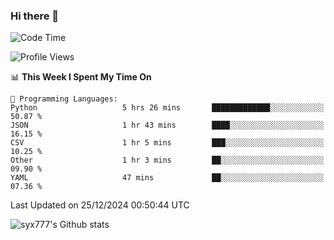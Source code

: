 ### Hi there 👋

<!--
**syx777/syx777** is a ✨ _special_ ✨ repository because its `README.md` (this file) appears on your GitHub profile.

Here are some ideas to get you started:

- 🔭 I’m currently working on ...
- 🌱 I’m currently learning ...
- 👯 I’m looking to collaborate on ...
- 🤔 I’m looking for help with ...
- 💬 Ask me about ...
- 📫 How to reach me: ...
- 😄 Pronouns: ...
- ⚡ Fun fact: ...
-->
<!--START_SECTION:waka-->
![Code Time](http://img.shields.io/badge/Code%20Time-311%20hrs%2049%20mins-blue)

![Profile Views](http://img.shields.io/badge/Profile%20Views-0-blue)

📊 **This Week I Spent My Time On** 

```text
💬 Programming Languages: 
Python                   5 hrs 26 mins       █████████████░░░░░░░░░░░░   50.87 % 
JSON                     1 hr 43 mins        ████░░░░░░░░░░░░░░░░░░░░░   16.15 % 
CSV                      1 hr 5 mins         ███░░░░░░░░░░░░░░░░░░░░░░   10.25 % 
Other                    1 hr 3 mins         ██░░░░░░░░░░░░░░░░░░░░░░░   09.90 % 
YAML                     47 mins             ██░░░░░░░░░░░░░░░░░░░░░░░   07.36 % 
```


 Last Updated on 25/12/2024 00:50:44 UTC
<!--END_SECTION:waka-->

![syx777's Github stats](https://github-readme-stats-syx777.vercel.app/api?username=syx777&show_icons=true&count_private=true)
